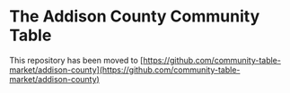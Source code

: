 # The Addison County Community Table
This repository has been moved to [https://github.com/community-table-market/addison-county](https://github.com/community-table-market/addison-county)
